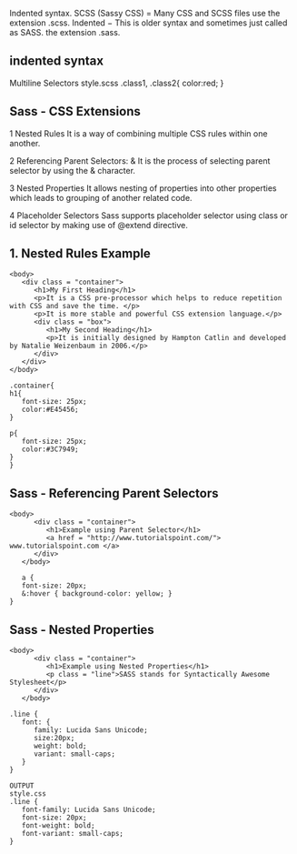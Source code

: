 Indented syntax.
 SCSS (Sassy CSS) = Many CSS and SCSS files use the extension .scss.
 Indented − This is older syntax and sometimes just called as SASS. the extension .sass.

## indented syntax
Multiline Selectors
 style.scss
.class1,
.class2{
   color:red;
}

## Sass - CSS Extensions
1	Nested Rules
It is a way of combining multiple CSS rules within one another.

2	Referencing Parent Selectors: &
It is the process of selecting parent selector by using the & character.

3	Nested Properties
It allows nesting of properties into other properties which leads to grouping of another related code.

4	Placeholder Selectors
Sass supports placeholder selector using class or id selector by making use of @extend directive.


## 1. Nested Rules Example

   ```
 <body>
      <div class = "container">
         <h1>My First Heading</h1>
         <p>It is a CSS pre-processor which helps to reduce repetition with CSS and save the time. </p>
         <p>It is more stable and powerful CSS extension language.</p>
         <div class = "box">
            <h1>My Second Heading</h1>
            <p>It is initially designed by Hampton Catlin and developed by Natalie Weizenbaum in 2006.</p>
         </div>
      </div>
   </body>

.container{
   h1{
      font-size: 25px;
      color:#E45456;
   }
   
   p{
      font-size: 25px;
      color:#3C7949;
   }
}
   ```

## Sass - Referencing Parent Selectors

```
<body>
      <div class = "container">
         <h1>Example using Parent Selector</h1>
         <a href = "http://www.tutorialspoint.com/"> www.tutorialspoint.com </a>
      </div>
   </body>

   a {
   font-size: 20px;
   &:hover { background-color: yellow; }
}
```

## Sass - Nested Properties

```
<body>
      <div class = "container">
         <h1>Example using Nested Properties</h1>
         <p class = "line">SASS stands for Syntactically Awesome Stylesheet</p>
      </div>
   </body>

.line {
   font: {
      family: Lucida Sans Unicode;
      size:20px;
      weight: bold;
      variant: small-caps;
   }
}

OUTPUT
style.css
.line {
   font-family: Lucida Sans Unicode;
   font-size: 20px;
   font-weight: bold;
   font-variant: small-caps;
}
```
